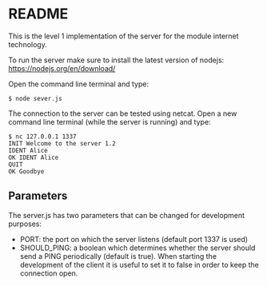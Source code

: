 # README

This is the level 1 implementation of the server for the module internet technology.

To run the server make sure to install the latest version of nodejs:
https://nodejs.org/en/download/

Open the command line terminal and type:
```
$ node sever.js
```

The connection to the server can be tested using netcat. Open a new command line terminal (while the server is running) and type:

```
$ nc 127.0.0.1 1337
INIT Welcome to the server 1.2
IDENT Alice
OK IDENT Alice
QUIT
OK Goodbye
```

## Parameters

The server.js has two parameters that can be changed for development purposes:

- PORT: the port on which the server listens (default port 1337 is used)
- SHOULD_PING: a boolean which determines whether the server should send a PING periodically (default is true). When starting the development of the client it is useful to set it to false in order to keep the connection open.
